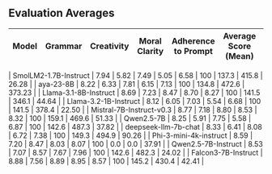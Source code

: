 ## Evaluation Averages

| Model | Grammar | Creativity | Moral Clarity | Adherence to Prompt | Average Score (Mean) | Count | Avg Input Tokens | Avg Output Tokens | Avg Inference Time (s) |
|-------|---------|------------|---------------|---------------------|----------------------|-------|------------------|-------------------|------------------------|

| SmolLM2-1.7B-Instruct | 7.94 | 5.82 | 7.49 | 5.05 | 6.58 | 100 | 137.3 | 415.8 | 26.28 |
| aya-23-8B | 8.22 | 6.33 | 7.81 | 6.15 | 7.13 | 100 | 134.8 | 472.6 | 373.23 |
| Llama-3.1-8B-Instruct | 8.69 | 7.23 | 8.47 | 8.70 | 8.27 | 100 | 141.5 | 346.1 | 44.64 |
| Llama-3.2-1B-Instruct | 8.12 | 6.05 | 7.03 | 5.54 | 6.68 | 100 | 141.5 | 378.4 | 22.50 |
| Mistral-7B-Instruct-v0.3 | 8.77 | 7.18 | 8.80 | 8.53 | 8.32 | 100 | 159.1 | 469.6 | 51.33 |
| Qwen2.5-7B | 8.25 | 5.91 | 7.75 | 5.58 | 6.87 | 100 | 142.6 | 487.3 | 37.82 |
| deepseek-llm-7b-chat | 8.33 | 6.41 | 8.08 | 6.72 | 7.38 | 100 | 149.3 | 494.9 | 90.26 |
| Phi-3-mini-4k-instruct  | 8.59 | 7.20 | 8.47 | 8.03 | 8.07 | 100 | 0.0 | 0.0 | 37.91 |
| Qwen2.5-7B-Instruct | 8.53 | 7.07 | 8.57 | 7.67 | 7.96 | 100 | 142.6 | 482.3 | 24.02 |
| Falcon3-7B-Instruct | 8.88 | 7.56 | 8.89 | 8.95 | 8.57 | 100 | 145.2 | 430.4 | 42.41 |